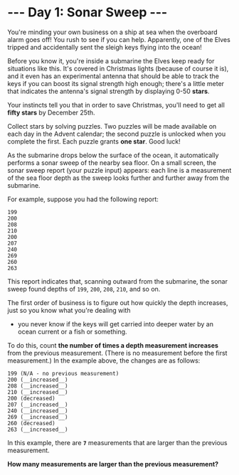 # --- Day 1: Sonar Sweep ---
You're minding your own business on a ship at sea when the overboard alarm goes off! You rush to see if you can help.
Apparently, one of the Elves tripped and accidentally sent the sleigh keys flying into the ocean!

Before you know it, you're inside a submarine the Elves keep ready for situations like this. It's covered in Christmas
lights (because of course it is), and it even has an experimental antenna that should be able to track the keys if you
can boost its signal strength high enough; there's a little meter that indicates the antenna's signal strength by
displaying 0-50 __stars__.

Your instincts tell you that in order to save Christmas, you'll need to get all __fifty stars__ by December 25th.

Collect stars by solving puzzles.  Two puzzles will be made available on each day in the Advent calendar; the second
puzzle is unlocked when you complete the first.  Each puzzle grants __one star__. Good luck!

As the submarine drops below the surface of the ocean, it automatically performs a sonar sweep of the nearby sea floor.
On a small screen, the sonar sweep report (your puzzle input) appears: each line is a measurement of the sea floor depth
as the sweep looks further and further away from the submarine.

For example, suppose you had the following report:

```
199
200
208
210
200
207
240
269
260
263
```
This report indicates that, scanning outward from the submarine, the sonar sweep found depths of ```199```, ```200```,
```208```, ```210```, and so on.

The first order of business is to figure out how quickly the depth increases, just so you know what you're dealing with
- you never know if the keys will get carried into deeper water by an ocean current or a fish or something.

To do this, count __the number of times a depth measurement increases__ from the previous measurement. (There is no
measurement before the first measurement.) In the example above, the changes are as follows:

```
199 (N/A - no previous measurement)
200 (__increased__)
208 (__increased__)
210 (__increased__)
200 (decreased)
207 (__increased__)
240 (__increased__)
269 (__increased__)
260 (decreased)
263 (__increased__)
```
In this example, there are __```7```__ measurements that are larger than the previous measurement.

__How many measurements are larger than the previous measurement?__
